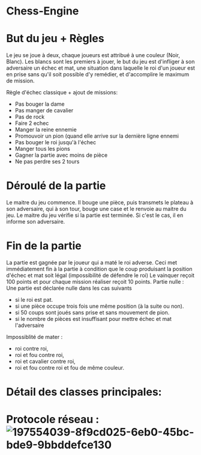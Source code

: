 # Chess-Engine
# But du jeu + Règles 
Le jeu se joue à deux, chaque joueurs est attribué à une couleur (Noir, Blanc). Les blancs sont les premiers à jouer, le but du jeu 
est d'infliger à son adversaire un échec et mat, une situation dans laquelle le roi d'un joueur est en prise sans qu'il soit possible d'y remédier, et 
d'accomplire le maximum de mission.

Règle d'échec classique + ajout de missions:
- Pas bouger la dame
- Pas manger de cavalier 
- Pas de rock
- Faire 2 echec
- Manger la reine ennemie
- Promouvoir un pion (quand elle arrive sur la dernière ligne ennemi
- Pas bouger le roi jusqu'à l'échec
- Manger tous les pions 
- Gagner la partie avec moins de pièce
- Ne pas perdre ses 2 tours

# Déroulé de la partie
Le maitre du jeu commence. Il bouge une pièce, puis transmets le plateau à son adversaire,
qui à son tour, bouge une case et le renvoie au maitre du jeu. Le maitre du jeu vérifie si la partie est terminée.
Si c'est le cas, il en informe son adversaire.

# Fin de la partie
La partie est gagnée par le joueur qui a maté le roi adverse. 
Ceci met immédiatement fin à la partie à condition que le coup produisant la position d'échec et mat soit légal (impossibilité de défendre le roi)
Le vainquer reçoit 100 points et pour chaque mission réaliser reçoit 10 points.
Partie nulle : Une partie est déclarée nulle dans les cas suivants
- si le roi est pat.
- si une pièce occupe trois fois une même position (à la suite ou non).
- si 50 coups sont joués sans prise et sans mouvement de pion.
- si le nombre de pièces est insuffisant pour mettre échec et mat l'adversaire

Impossiblité de mater :
- roi contre roi,
- roi et fou contre roi,
- roi et cavalier contre roi,
- roi et fou contre roi et fou de même couleur.

# Détail des classes principales:
# Protocole réseau :![197554039-8f9cd025-6eb0-45bc-bde9-9bbddefce130](https://user-images.githubusercontent.com/113866704/197609509-30d4a90e-a520-4ca9-8357-13708e012e2a.png)
